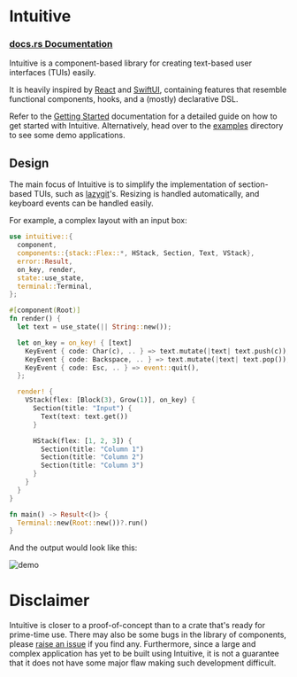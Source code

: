 # Intuitive

### [docs.rs Documentation](https://docs.rs/intuitive/latest/intuitive/)

Intuitive is a component-based library for creating text-based user interfaces
(TUIs) easily.

It is heavily inspired by [React] and [SwiftUI], containing features that
resemble functional components, hooks, and a (mostly) declarative DSL.

Refer to the [Getting Started] documentation for a detailed guide
on how to get started with Intuitive. Alternatively, head over to the [examples]
directory to see some demo applications.

## Design
The main focus of Intuitive is to simplify the implementation of section-based TUIs,
such as [lazygit](https://github.com/jesseduffield/lazygit)'s. Resizing is handled
automatically, and keyboard events can be handled easily.

For example, a complex layout with an input box:
```rust
use intuitive::{
  component,
  components::{stack::Flex::*, HStack, Section, Text, VStack},
  error::Result,
  on_key, render,
  state::use_state,
  terminal::Terminal,
};

#[component(Root)]
fn render() {
  let text = use_state(|| String::new());

  let on_key = on_key! { [text]
    KeyEvent { code: Char(c), .. } => text.mutate(|text| text.push(c)),
    KeyEvent { code: Backspace, .. } => text.mutate(|text| text.pop()),
    KeyEvent { code: Esc, .. } => event::quit(),
  };

  render! {
    VStack(flex: [Block(3), Grow(1)], on_key) {
      Section(title: "Input") {
        Text(text: text.get())
      }

      HStack(flex: [1, 2, 3]) {
        Section(title: "Column 1")
        Section(title: "Column 2")
        Section(title: "Column 3")
      }
    }
  }
}

fn main() -> Result<()> {
  Terminal::new(Root::new())?.run()
}
```
And the output would look like this:

![demo](https://raw.githubusercontent.com/enricozb/intuitive/main/assets/demo.png)

# Disclaimer
Intuitive is closer to a proof-of-concept than to a crate that's ready for
prime-time use. There may also be some bugs in the library of components,
please [raise an issue] if you find any. Furthermore, since a large and
complex application has yet to be built using Intuitive, it is not a
guarantee that it does not have some major flaw making such development
difficult.

[examples]: https://github.com/enricozb/intuitive/tree/main/examples
[Getting Started]: https://docs.rs/intuitive/latest/intuitive/#getting-started
[raise an issue]: https://github.com/enricozb/intuitive/issues
[React]: https://reactjs.org/
[SwiftUI]: https://developer.apple.com/xcode/swiftui/
